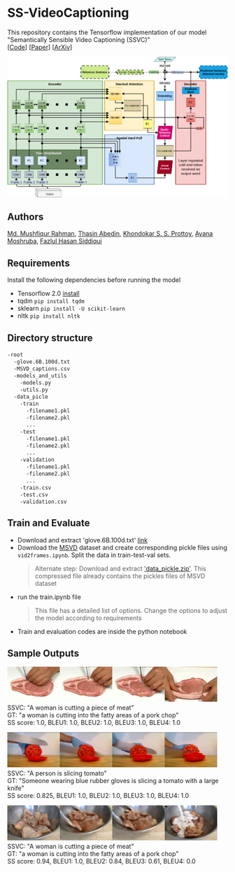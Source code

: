 # SS-VideoCaptioning
This repository contains the Tensorflow implementation of our model "Semantically Sensible Video Captioning (SSVC)" <br>
[[Code](https://github.com/mushfiqur11/SS-VideoCaptioning)] [[Paper](https://arxiv.org/pdf/2009.07335.pdf)] [[ArXiv](https://arxiv.org/abs/2009.07335)]

![Main Model](sample_pictures/model_w.png "SSVC Architecture")

## Authors
  [Md. Mushfiqur Rahman](https://github.com/mushfiqur11), [Thasin Abedin](), [Khondokar S. S. Prottoy](), [Ayana Moshruba](), [Fazlul Hasan Siddiqui](http://portfolio.duetbd.org/resume/siddiqui/)

## Requirements
Install the following dependencies before running the model
  - Tensorflow 2.0 [install](https://www.tensorflow.org/install)
  - tqdm `pip install tqdm`
  - sklearn `pip install -U scikit-learn`
  - nltk `pip install nltk`

## Directory structure
```
-root
  -glove.6B.100d.txt
  -MSVD_captions.csv
  -models_and_utils
    -models.py
    -utils.py
  -data_picle
    -train
      -filename1.pkl
      -filename2.pkl
      ...
    -test
      -filename1.pkl
      -filename2.pkl
      ...
    -validation
      -filename1.pkl
      -filename2.pkl
      ...
    -train.csv
    -test.csv
    -validation.csv
```

## Train and Evaluate
  - Download and extract 'glove.6B.100d.txt' [link](https://nlp.stanford.edu/projects/glove/)
  - Download the [MSVD](https://www.microsoft.com/en-us/download/details.aspx?id=52422&from=https%3A%2F%2Fresearch.microsoft.com%2Fen-us%2Fdownloads%2F38cf15fd-b8df-477e-a4e4-a4680caa75af%2F) dataset and create corresponding pickle files using `vid2frames.ipynb`. Split the data in train-test-val sets.
    > Alternate step: Download and extract ['data_pickle.zip'](https://drive.google.com/file/d/1Srqr1-J8psWae12dyMxsV4pDSNOi41UF/view?usp=sharing). This compressed file already contains the pickles files of MSVD dataset
  - run the train.ipynb file
    > This file has a detailed list of options. Change the options to adjust the model according to requirements
  - Train and evaluation codes are inside the python notebook

## Sample Outputs
![](sample_pictures/A1_1.png "sample result 1")<br>
SSVC: "A woman is cutting a piece of meat" <br>
GT: "a woman is cutting into the fatty areas of a pork chop" <br>
SS score: 1.0, BLEU1: 1.0, BLEU2: 1.0, BLEU3: 1.0, BLEU4: 1.0<br>

![](sample_pictures/A1_2.png "sample result 2")<br>
SSVC: "A person is slicing tomato" <br>
GT: "Someone wearing blue rubber gloves is slicing a tomato with a large knife" <br>
SS score: 0.825, BLEU1: 1.0, BLEU2: 1.0, BLEU3: 1.0, BLEU4: 1.0<br>


![](sample_pictures/A1_3.png "sample result 3")<br>
SSVC: "A woman is cutting a piece of meat" <br>
GT: "a woman is cutting into the fatty areas of a pork chop" <br>
SS score: 0.94, BLEU1: 1.0, BLEU2: 0.84, BLEU3: 0.61, BLEU4: 0.0<br>
